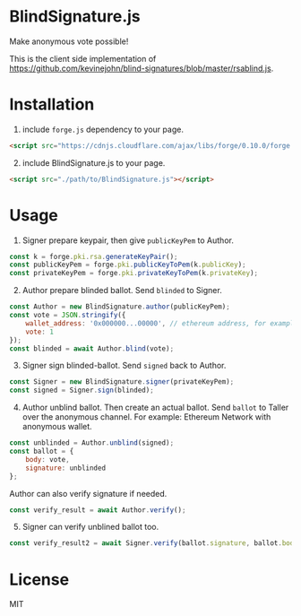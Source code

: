 # BlindSignature.js
Make anonymous vote possible!

This is the client side implementation of https://github.com/kevinejohn/blind-signatures/blob/master/rsablind.js.

# Installation

1. include `forge.js` dependency to your page.

```html
<script src="https://cdnjs.cloudflare.com/ajax/libs/forge/0.10.0/forge.min.js"></script>
```

2. include BlindSignature.js to your page.

```html
<script src="./path/to/BlindSignature.js"></script>
```

# Usage

1. Signer prepare keypair, then give `publicKeyPem` to Author.

```javascript
const k = forge.pki.rsa.generateKeyPair();
const publicKeyPem = forge.pki.publicKeyToPem(k.publicKey);
const privateKeyPem = forge.pki.privateKeyToPem(k.privateKey);
```

2. Author prepare blinded ballot. Send `blinded` to Signer.

```javascript
const Author = new BlindSignature.author(publicKeyPem);
const vote = JSON.stringify({
    wallet_address: '0x000000...00000', // ethereum address, for example
    vote: 1
});
const blinded = await Author.blind(vote);
```

3. Signer sign blinded-ballot. Send `signed` back to Author.

```javascript
const Signer = new BlindSignature.signer(privateKeyPem);
const signed = Signer.sign(blinded);
```

4. Author unblind ballot. Then create an actual ballot. Send `ballot` to Taller over the anonymous channel. For example: Ethereum Network with anonymous wallet.

```javascript
const unblinded = Author.unblind(signed);
const ballot = {
    body: vote,
    signature: unblinded
};
```

Author can also verify signature if needed.

```javascript
const verify_result = await Author.verify();
```

5. Signer can verify unblined ballot too.

```javascript
const verify_result2 = await Signer.verify(ballot.signature, ballot.body)
```

# License
MIT
